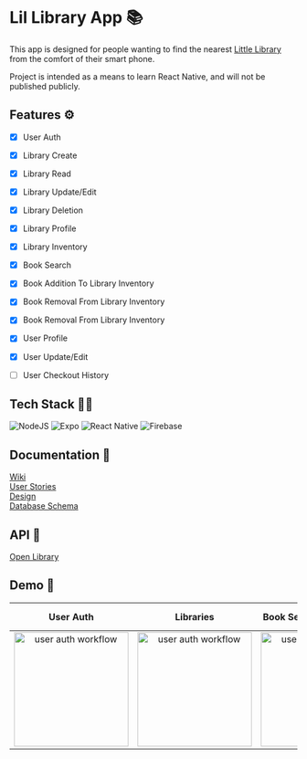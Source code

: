 
# Lil Library App 📚

This app is designed for people wanting to find the nearest [Little Library](https://littlefreelibrary.org/) from the comfort of their smart phone.  

Project is intended as a means to learn React Native, and will not be published publicly.


## Features ⚙

- [X] User Auth
- [X] Library Create
- [X] Library Read
- [X] Library Update/Edit
- [X] Library Deletion
- [X] Library Profile
- [X] Library Inventory
- [X] Book Search
- [X] Book Addition To Library Inventory
- [X] Book Removal From Library Inventory
- [X] Book Removal From Library Inventory
- [X] User Profile
- [X] User Update/Edit
- [ ] User Checkout History


## Tech Stack 👨‍💻

![NodeJS](https://img.shields.io/badge/node.js-6DA55F?style=for-the-badge&logo=node.js&logoColor=white)
![Expo](https://img.shields.io/badge/expo-1C1E24?style=for-the-badge&logo=expo&logoColor=#D04A37) 
![React Native](https://img.shields.io/badge/react_native-%2320232a.svg?style=for-the-badge&logo=react&logoColor=%2361DAFB)	
![Firebase](https://img.shields.io/badge/Firebase-039BE5?style=for-the-badge&logo=Firebase&logoColor=white)


## Documentation 📃

[Wiki](https://github.com/LaterBlackBird/Lil_Library_App/wiki)  
[User Stories](https://github.com/LaterBlackBird/Lil_Library_App/wiki/User-Stories)  
[Design](https://github.com/LaterBlackBird/Lil_Library_App/wiki/Design-&-Wireframes)  
[Database Schema](https://github.com/LaterBlackBird/Lil_Library_App/wiki/Database-Schema)  


## API 🤝
[Open Library](https://openlibrary.org/developers/api)  


## Demo 📱

| User Auth | Libraries | Book Search & Inventory | User Profile |
|:-----------:|:-----------:|:--------------:|:--------------:|
|<img src="https://user-images.githubusercontent.com/14840521/188182817-d15ed19d-ff63-4d2c-a87b-18fcaf8d198f.gif" style="width:200px" alt="user auth workflow"/>|<img src="https://user-images.githubusercontent.com/14840521/188697583-211df4be-c915-448f-9583-e8b8b02c9462.gif" style="width:200px" alt="user auth workflow"/>|    <img src="https://user-images.githubusercontent.com/14840521/188697650-ca06e0bb-5bb4-401f-94ca-ae768651da6b.gif" style="width:200px" alt="user auth workflow"/>|



<!-- ![Demo220714](https://user-images.githubusercontent.com/14840521/179003110-8853cc4b-024e-4ff8-b0af-b8fc64eecca9.gif width="50%") -->

<!-- Demo @ 8/2/22-->
<!-- ![Demo220802_2](https://user-images.githubusercontent.com/14840521/182405241-99863d0d-a821-4dd8-ac8f-cc01714cf710.gif) -->
<!-- <img src="https://user-images.githubusercontent.com/14840521/182405241-99863d0d-a821-4dd8-ac8f-cc01714cf710.gif" alt="Demo"/> -->

